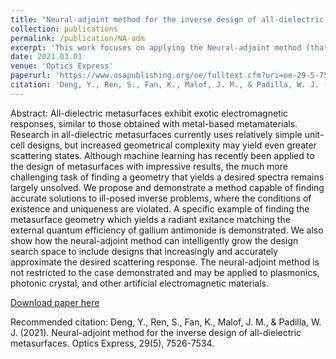 ```yaml
---
title: "Neural-adjoint method for the inverse design of all-dielectric metasurfaces"
collection: publications
permalink: /publication/NA-adm
excerpt: 'This work focuses on applying the Neural-adjoint method (that I proposed in NeurIPS 2020 paper) to the meta-material design for finding absorber in all-dielectric metasurface.'
date: 2021.03.01
venue: 'Optics Express'
paperurl: 'https://www.osapublishing.org/oe/fulltext.cfm?uri=oe-29-5-7526&id=448570'
citation: 'Deng, Y., Ren, S., Fan, K., Malof, J. M., & Padilla, W. J. (2021). Neural-adjoint method for the inverse design of all-dielectric metasurfaces. Optics Express, 29(5), 7526-7534.'
---
```

Abstract: All-dielectric metasurfaces exhibit exotic electromagnetic responses, similar to those obtained with metal-based metamaterials. Research in all-dielectric metasurfaces currently uses relatively simple unit-cell designs, but increased geometrical complexity may yield even greater scattering states. Although machine learning has recently been applied to the design of metasurfaces with impressive results, the much more challenging task of finding a geometry that yields a desired spectra remains largely unsolved. We propose and demonstrate a method capable of finding accurate solutions to ill-posed inverse problems, where the conditions of existence and uniqueness are violated. A specific example of finding the metasurface geometry which yields a radiant exitance matching the external quantum efficiency of gallium antimonide is demonstrated. We also show how the neural-adjoint method can intelligently grow the design search space to include designs that increasingly and accurately approximate the desired scattering response. The neural-adjoint method is not restricted to the case demonstrated and may be applied to plasmonics, photonic crystal, and other artificial electromagnetic materials. 

[Download paper here](https://www.osapublishing.org/oe/fulltext.cfm?uri=oe-29-5-7526&id=448570)

Recommended citation: Deng, Y., Ren, S., Fan, K., Malof, J. M., & Padilla, W. J. (2021). Neural-adjoint method for the inverse design of all-dielectric metasurfaces. Optics Express, 29(5), 7526-7534.
 
